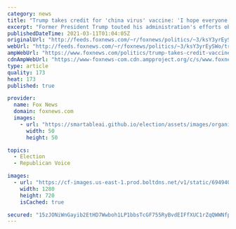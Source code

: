 ```yaml
---
category: news
title: "Trump takes credit for 'china virus' vaccine: 'I hope everyone remembers!'"
excerpt: "Former President Trump touted his administration's efforts obtaining a COVID-19 vaccine, arguing that without him, Americans wouldn't receive a vaccine for years."
publishedDateTime: 2021-03-11T01:04:05Z
originalUrl: "http://feeds.foxnews.com/~r/foxnews/politics/~3/ksY3yrEySWo/trump-takes-credit-vaccine"
webUrl: "http://feeds.foxnews.com/~r/foxnews/politics/~3/ksY3yrEySWo/trump-takes-credit-vaccine"
ampWebUrl: "https://www.foxnews.com/politics/trump-takes-credit-vaccine.amp"
cdnAmpWebUrl: "https://www-foxnews-com.cdn.ampproject.org/c/s/www.foxnews.com/politics/trump-takes-credit-vaccine.amp"
type: article
quality: 173
heat: 173
published: true

provider:
  name: Fox News
  domain: foxnews.com
  images:
    - url: "https://smartableai.github.io/election/assets/images/organizations/foxnews.com-50x50.jpg"
      width: 50
      height: 50

topics:
  - Election
  - Republican Voice

images:
  - url: "https://cf-images.us-east-1.prod.boltdns.net/v1/static/694940094001/a6114d9a-f847-43c3-a7ad-38b44749138c/da7bcf3d-f970-4418-948f-6904dfa22813/1280x720/match/image.jpg"
    width: 1280
    height: 720
    isCached: true

secured: "15zJONiWnGayib2EtHD7Wwboh1LP1bbsTcGF755RyBvdEIFfXUC1rZqQWWNfpseyKGV3bSNIU+jtwR+FhmBrmJgJ3EMGAZIhEWtK5PNsXZTqAlDGSgeJSDb0i75z/hCXVr8ftk+ORYiKRg0GGAhOs17tshh32cMYcjGyLJnJuCw3YYF0f9LccyP999OsolGAY4gbtL30sqLl7OZ0zChCUghD05lJR34hzeF2FQPY6y3kExS/830vT7RdxpUQZfd7inDvZFH1MaqPnQrIwHkACXpx+z+GRPuJB3HbyYnPoBOGEHtLjndWGNJsRlDmyF4J7XDk55VpRehaVWCXr7IGKZ9P/xtiL90PK7AccWaQICg=;SDulg8srHjuoTsOWAEjXoQ=="
---
```


